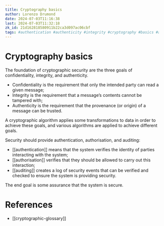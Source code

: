 ```yaml
---
title: Cryptography basics
author: Lorenzo Drumond
date: 2024-07-03T11:16:38
last: 2024-07-03T11:32:18
zk_id: 21d162818580911b22ca3d097ac06cbf
tags: #authentication #authenticity #integrity #cryptography #basics #authorisation #auditing #confidentiality
---
```



# Cryptography basics

The foundation of cryptographic security are the three goals of confidentiality, integrity, and authenticity.

- Confidentiality is the requirement that only the intended party can read a given message;
- Integrity is the requirement that a message’s contents cannot be tampered with;
- Authenticity is the requirement that the provenance (or origin) of a message can be trusted.

A cryptographic algorithm applies some transformations to data in order to achieve these goals, and various algorithms are applied to achieve different goals.

Security should provide authentication, authorisation, and auditing:
- [[authentication]] means that the system verifies the identity of parties interacting with the system;
- [[authorisation]] verifies that they should be allowed to carry out this interaction;
- [[auditing]] creates a log of security events that can be verified and checked to ensure the system is providing security.

The end goal is some assurance that the system is secure.

# References
- [[cryptographic-glossary]]

